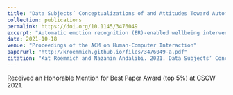 ```yaml
---
title: "Data Subjects’ Conceptualizations of and Attitudes Toward Automatic Emotion Recognition-Enabled Wellbeing Interventions on Social Media"
collection: publications
permalink: https://doi.org/10.1145/3476049
excerpt: "Automatic emotion recognition (ER)-enabled wellbeing interventions use ER algorithms to infer the emotions of a data subject (i.e., a person about whom data is collected or processed to enable ER) based on data generated from their online interactions, such as social media activity, and intervene accordingly. The potential commercial applications of this technology are widely acknowledged, particularly in the context of social media. Yet, little is known about data subjects' conceptualizations of and attitudes toward automatic ER-enabled wellbeing interventions. To address this gap, we interviewed 13 US adult social media data subjects regarding social media-based automatic ER-enabled wellbeing interventions. We found that participants' attitudes toward automatic ER-enabled wellbeing interventions were predominantly negative. Negative attitudes were largely shaped by how participants compared their conceptualizations of Artificial Intelligence (AI) to the humans that traditionally deliver wellbeing support. Comparisons between AI and human wellbeing interventions were based upon human attributes participants doubted AI could hold: 1) helpfulness and authentic care; 2) personal and professional expertise; 3) morality; and 4) benevolence through shared humanity. In some cases, participants' attitudes toward automatic ER-enabled wellbeing interventions shifted when participants conceptualized automatic ER-enabled wellbeing interventions' impact on others, rather than themselves. Though with reluctance, a minority of participants held more positive attitudes toward their conceptualizations of automatic ER-enabled wellbeing interventions, citing their potential to benefit others: 1) by supporting academic research; 2) by increasing access to wellbeing support; and 3) through egregious harm prevention. However, most participants anticipated harms associated with their conceptualizations of automatic ER-enabled wellbeing interventions for others, such as re-traumatization, the spread of inaccurate health information, inappropriate surveillance, and interventions informed by inaccurate predictions. Lastly, while participants had qualms about automatic ER-enabled wellbeing interventions, we identified three development and delivery qualities of automatic ER-enabled wellbeing interventions upon which their attitudes toward them depended: 1) accuracy; 2) contextual sensitivity; and 3) positive outcome. Our study is not motivated to make normative statements about whether or how automatic ER-enabled wellbeing interventions should exist, but to center voices of the data subjects affected by this technology. We argue for the inclusion of data subjects in the development of requirements for ethical and trustworthy ER applications. To that end, we discuss ethical, social, and policy implications of our findings, suggesting that automatic ER-enabled wellbeing interventions imagined by participants are incompatible with aims to promote trustworthy, socially aware, and responsible AI technologies in the current practical and regulatory landscape in the US."
date: 2021-10-18
venue: "Proceedings of the ACM on Human-Computer Interaction"
paperurl: "http://kroemmich.github.io/files/3476049-a.pdf"
citation: "Kat Roemmich and Nazanin Andalibi. 2021. Data Subjects’ Conceptualizations of and Attitudes Toward Automatic Emotion Recognition-Enabled Wellbeing Interventions on Social Media. Proc. ACM Hum.-Comput. Interact. 5, CSCW2, Article 308 (October 2021), 34 pages. https://doi.org/10.1145/3476049"
---
```


Received an Honorable Mention for Best Paper Award (top 5%) at CSCW 2021.

